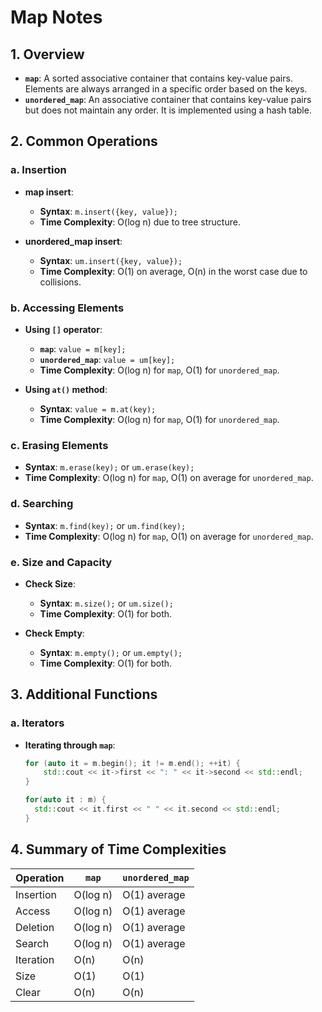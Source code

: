 # Map Notes

## 1. Overview

- **`map`**: A sorted associative container that contains key-value pairs. Elements are always arranged in a specific order based on the keys.
- **`unordered_map`**: An associative container that contains key-value pairs but does not maintain any order. It is implemented using a hash table.

## 2. Common Operations

### a. Insertion

- **map insert**:
  - **Syntax**: `m.insert({key, value});`
  - **Time Complexity**: O(log n) due to tree structure.

- **unordered_map insert**:
  - **Syntax**: `um.insert({key, value});`
  - **Time Complexity**: O(1) on average, O(n) in the worst case due to collisions.

### b. Accessing Elements

- **Using `[]` operator**:
  - **`map`**: `value = m[key];`
  - **`unordered_map`**: `value = um[key];`
  - **Time Complexity**: O(log n) for `map`, O(1) for `unordered_map`.

- **Using `at()` method**:
  - **Syntax**: `value = m.at(key);`
  - **Time Complexity**: O(log n) for `map`, O(1) for `unordered_map`.

### c. Erasing Elements

- **Syntax**: `m.erase(key);` or `um.erase(key);`
- **Time Complexity**: O(log n) for `map`, O(1) on average for `unordered_map`.

### d. Searching

- **Syntax**: `m.find(key);` or `um.find(key);`
- **Time Complexity**: O(log n) for `map`, O(1) on average for `unordered_map`.

### e. Size and Capacity

- **Check Size**:
  - **Syntax**: `m.size();` or `um.size();`
  - **Time Complexity**: O(1) for both.

- **Check Empty**:
  - **Syntax**: `m.empty();` or `um.empty();`
  - **Time Complexity**: O(1) for both.

## 3. Additional Functions

### a. Iterators

- **Iterating through `map`**:
  ```cpp
  for (auto it = m.begin(); it != m.end(); ++it) {
      std::cout << it->first << ": " << it->second << std::endl;
  }

  for(auto it : m) {
    std::cout << it.first << " " << it.second << std::endl;
  }

## 4. Summary of Time Complexities

| Operation              | `map`         | `unordered_map` |
|------------------------|---------------|-----------------|
| Insertion              | O(log n)      | O(1) average    |
| Access                 | O(log n)      | O(1) average    |
| Deletion               | O(log n)      | O(1) average    |
| Search                 | O(log n)      | O(1) average    |
| Iteration              | O(n)          | O(n)            |
| Size                   | O(1)          | O(1)            |
| Clear                  | O(n)          | O(n)            |

